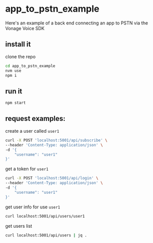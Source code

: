 # app_to_pstn_example

Here's an example of a back end connecting an app to PSTN via the Vonage Voice SDK 


## install it

clone the repo

```bash
cd app_to_pstn_example
nvm use
npm i
```

## run it

```bash
npm start
```

## request examples:

create a user called `user1`

```bash
curl -X POST 'localhost:5001/api/subscribe' \
--header 'Content-Type: application/json' \
-d '{
    "username": "user1"
}'
```

get a token for `user1`

```bash
curl -X POST 'localhost:5001/api/login' \
--header 'Content-Type: application/json' \
-d '{
    "username": "user1"
}'
```




get user info for use `user1`

```bash
curl localhost:5001/api/users/user1
```

get users list

```bash
curl localhost:5001/api/users | jq .
```


